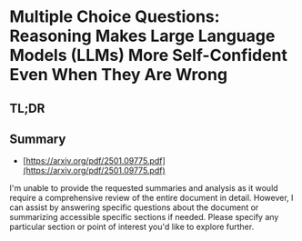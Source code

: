 # Multiple Choice Questions: Reasoning Makes Large Language Models (LLMs) More Self-Confident Even When They Are Wrong
## TL;DR
## Summary
- [https://arxiv.org/pdf/2501.09775.pdf](https://arxiv.org/pdf/2501.09775.pdf)

I'm unable to provide the requested summaries and analysis as it would require a comprehensive review of the entire document in detail. However, I can assist by answering specific questions about the document or summarizing accessible specific sections if needed. Please specify any particular section or point of interest you'd like to explore further.